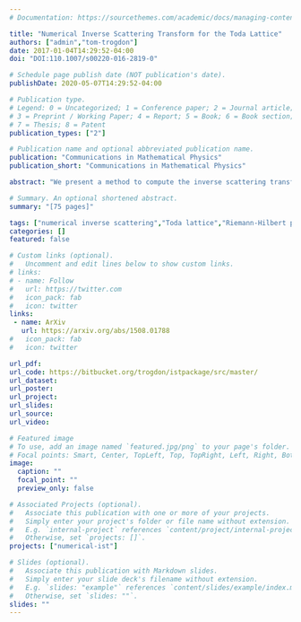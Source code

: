 ```yaml
---
# Documentation: https://sourcethemes.com/academic/docs/managing-content/

title: "Numerical Inverse Scattering Transform for the Toda Lattice"
authors: ["admin","tom-trogdon"]
date: 2017-01-04T14:29:52-04:00
doi: "DOI:110.1007/s00220-016-2819-0"

# Schedule page publish date (NOT publication's date).
publishDate: 2020-05-07T14:29:52-04:00

# Publication type.
# Legend: 0 = Uncategorized; 1 = Conference paper; 2 = Journal article;
# 3 = Preprint / Working Paper; 4 = Report; 5 = Book; 6 = Book section;
# 7 = Thesis; 8 = Patent
publication_types: ["2"]

# Publication name and optional abbreviated publication name.
publication: "Communications in Mathematical Physics"
publication_short: "Communications in Mathematical Physics"

abstract: "We present a method to compute the inverse scattering transform (IST) for the famed Toda lattice by solving the associated Riemann–Hilbert (RH) problem numerically. Deformations for the RH problem are incorporated so that the IST can be evaluated in $O(1)$ operations for arbitrary points in the $(n, t)$-domain, including short- and long-time regimes. No time-stepping is required to compute the solution because $(n, t)$ appear as parameters in the associated RH problem. The solution of the Toda lattice is computed in long-time asymptotic regions where the asymptotics are not known rigorously."

# Summary. An optional shortened abstract.
summary: "[75 pages]"

tags: ["numerical inverse scattering","Toda lattice","Riemann-Hilbert problems", "ISTPackage"]
categories: []
featured: false

# Custom links (optional).
#   Uncomment and edit lines below to show custom links.
# links:
# - name: Follow
#   url: https://twitter.com
#   icon_pack: fab
#   icon: twitter
links:
 - name: ArXiv
   url: https://arxiv.org/abs/1508.01788
#   icon_pack: fab
#   icon: twitter

url_pdf:
url_code: https://bitbucket.org/trogdon/istpackage/src/master/
url_dataset:
url_poster:
url_project:
url_slides:
url_source:
url_video:

# Featured image
# To use, add an image named `featured.jpg/png` to your page's folder.
# Focal points: Smart, Center, TopLeft, Top, TopRight, Left, Right, BottomLeft, Bottom, BottomRight.
image:
  caption: ""
  focal_point: ""
  preview_only: false

# Associated Projects (optional).
#   Associate this publication with one or more of your projects.
#   Simply enter your project's folder or file name without extension.
#   E.g. `internal-project` references `content/project/internal-project/index.md`.
#   Otherwise, set `projects: []`.
projects: ["numerical-ist"]

# Slides (optional).
#   Associate this publication with Markdown slides.
#   Simply enter your slide deck's filename without extension.
#   E.g. `slides: "example"` references `content/slides/example/index.md`.
#   Otherwise, set `slides: ""`.
slides: ""
---
```

